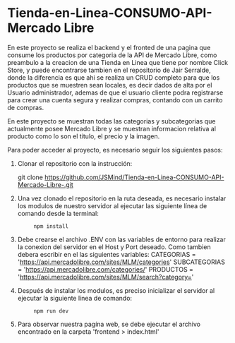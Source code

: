 # Tienda-en-Linea-CONSUMO-API-Mercado Libre

En este proyecto se realiza el backend y el fronted de una pagina que consume los productos por categoria de la API de Mercado Libre, como preambulo a la creacion de una Tienda en Linea que tiene por nombre Click Store, y puede encontrarse tambien en el repositorio de Jair Serralde, donde la diferencia es que ahi se realiza un CRUD completo para que los productos que se muestren sean locales, es decir dados de alta por el Usuario administrador, ademas de que el usuario cliente podra registrarse para crear una cuenta segura y realizar compras, contando con un carrito de compras.

En este proyecto se muestran todas las categorias y subcategorias que actualmente posee Mercado Libre y se muestran informacion relativa al producto como lo son el titulo, el precio y la imagen. 

Para poder acceder al proyecto, es necesario seguir los siguientes pasos:
1. Clonar el repositorio con la instrucción:

      git clone https://github.com/JSMind/Tienda-en-Linea-CONSUMO-API-Mercado-Libre-.git

2. Una vez clonado el repositorio en la ruta deseada, es necesario instalar los modulos de nuestro servidor al ejecutar las siguiente línea de comando desde la terminal:
            
            npm install


3. Debe crearse el archivo .ENV con las variables de entorno para realizar la conexion del servidor en el Host y Port deseado. Como tambien debera escribir en el las siguientes variables:
                  CATEGORIAS = 'https://api.mercadolibre.com/sites/MLM/categories'
                  SUBCATEGORIAS = 'https://api.mercadolibre.com/categories/'
                  PRODUCTOS = 'https://api.mercadolibre.com/sites/MLM/search?category='

4. Después de instalar los modulos, es preciso inicializar el servidor al ejecutar la siguiente línea de comando:
            
            npm run dev
      
5. Para observar nuestra pagína web, se debe ejecutar el archivo encontrado en la carpeta 'frontend > index.html'
